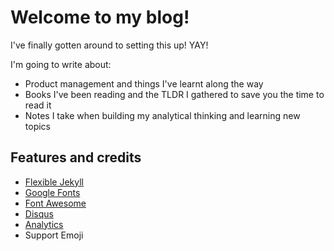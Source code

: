 # Welcome to my blog! 

I've finally gotten around to setting this up! YAY! 

I'm going to write about:
* Product management and things I've learnt along the way
* Books I've been reading and the TLDR I gathered to save you the time to read it
* Notes I take when building my analytical thinking and learning new topics

## Features and credits

- [Flexible Jekyll](https://artemsheludko.com/flexible-jekyll/)
- [Google Fonts](https://fonts.google.com/)
- [Font Awesome](https://fontawesome.io/)
- [Disqus](https://disqus.com/)
- [Analytics](https://analytics.google.com/analytics/web/)
- Support Emoji
